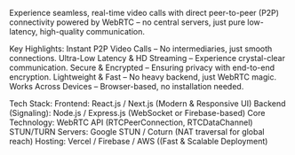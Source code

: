 Experience seamless, real-time video calls with direct peer-to-peer (P2P) connectivity powered by WebRTC – no central servers, just pure low-latency, high-quality communication.

 Key Highlights:
 Instant P2P Video Calls – No intermediaries, just smooth connections.
 Ultra-Low Latency & HD Streaming – Experience crystal-clear communication.
 Secure & Encrypted – Ensuring privacy with end-to-end encryption.
 Lightweight & Fast – No heavy backend, just WebRTC magic.
 Works Across Devices – Browser-based, no installation needed.

 Tech Stack:
 Frontend: React.js / Next.js (Modern & Responsive UI)
 Backend (Signaling): Node.js / Express.js (WebSocket or Firebase-based)
 Core Technology: WebRTC API (RTCPeerConnection, RTCDataChannel)
 STUN/TURN Servers: Google STUN / Coturn (NAT traversal for global reach)
 Hosting: Vercel / Firebase / AWS ((Fast & Scalable Deployment)

